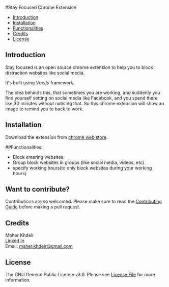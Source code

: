 #Stay Focused Chrome Extension

* [Introduction](#introduction)
* [Installation](#installation)
* [Functionalities](#functionalities)
* [Credits](#credits)
* [License](#license)


## Introduction
Stay focused is an open source chrome extension 
to help you to block distraction websites like social media.

It's built using VueJs framework.

The idea behinds this, that sometimes you are working, and suddenly you
find yourself setting on social media like Facebook, and you 
spend there like 30 minutes without noticing that.
So this chrome extension will show an image to remind you to back to work.

## Installation

Download the extension from [chrome web store]().

##Functionalities:
- Block entering websites.  
- Group block websites in groups (like social media, videos, etc)
- specify working hours(to only block websites during your working hours)


## Want to contribute?
Contributions are so welcomed.
Please make sure to read the [Contributing Guide](Contributing.md) before making a pull request.


## Credits
Maher Khdeir  
[Linked In](https://www.linkedin.com/in/maher-khdeir/)  
Email: maher.khdeir@gmail.com

## License

The GNU General Public License v3.0. Please see [License File](LICENSE) for more information.